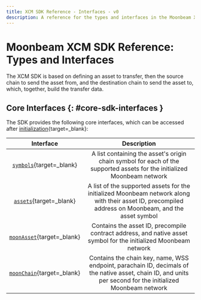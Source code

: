 ```yaml
---
title: XCM SDK Reference - Interfaces - v0
description: A reference for the types and interfaces in the Moonbeam XCM SDK that can be used to send XCM transfers between chains within the Polkadot/Kusama ecosystems.
---
```


# Moonbeam XCM SDK Reference: Types and Interfaces

The XCM SDK is based on defining an asset to transfer, then the source chain to send the asset from, and the destination chain to send the asset to, which, together, build the transfer data.

## Core Interfaces {: #core-sdk-interfaces }

The SDK provides the following core interfaces, which can be accessed after [initialization](../example-usage.md#initializing){target=\_blank}:

|                              Interface                               |                                                                         Description                                                                         |
|:--------------------------------------------------------------------:|:-----------------------------------------------------------------------------------------------------------------------------------------------------------:|
|      [`symbols`](../example-usage.md/#symbols){target=\_blank}      |                   A list containing the asset's origin chain symbol for each of the supported assets for the initialized Moonbeam network                   |
|       [`assets`](../example-usage.md#assets){target=\_blank}        |    A list of the supported assets for the initialized Moonbeam network along with their asset ID, precompiled address on Moonbeam, and the asset symbol     |
|   [`moonAsset`](../example-usage.md#native-assets){target=\_blank}   |                      Contains the asset ID, precompile contract address, and native asset symbol for the initialized Moonbeam network                       |
| [`moonChain`](../example-usage.md#native-chain-data){target=\_blank} | Contains the chain key, name, WSS endpoint, parachain ID, decimals of the native asset, chain ID, and units per second for the initialized Moonbeam network |

